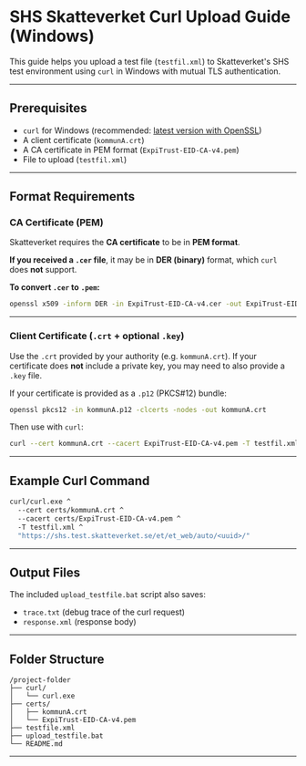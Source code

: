 # SHS Skatteverket Curl Upload Guide (Windows)

This guide helps you upload a test file (`testfil.xml`) to Skatteverket's SHS test environment using `curl` in Windows with mutual TLS authentication.

---

## Prerequisites

- `curl` for Windows (recommended: [latest version with OpenSSL](https://curl.se/windows/))
- A client certificate (`kommunA.crt`)
- A CA certificate in PEM format (`ExpiTrust-EID-CA-v4.pem`)
- File to upload (`testfil.xml`)

---

## Format Requirements

### CA Certificate (PEM)
Skatteverket requires the **CA certificate** to be in **PEM format**.

**If you received a `.cer` file**, it may be in **DER (binary)** format, which `curl` does **not** support.

**To convert `.cer` to `.pem`:**
```sh
openssl x509 -inform DER -in ExpiTrust-EID-CA-v4.cer -out ExpiTrust-EID-CA-v4.pem
```

---

### Client Certificate (`.crt` + optional `.key`)
Use the `.crt` provided by your authority (e.g. `kommunA.crt`). If your certificate does **not** include a private key, you may need to also provide a `.key` file.

If your certificate is provided as a `.p12` (PKCS#12) bundle:
```sh
openssl pkcs12 -in kommunA.p12 -clcerts -nodes -out kommunA.crt
```

Then use with `curl`:
```sh
curl --cert kommunA.crt --cacert ExpiTrust-EID-CA-v4.pem -T testfil.xml "https://shs.test.skatteverket.se/..."
```

---

## Example Curl Command

```sh
curl/curl.exe ^
  --cert certs/kommunA.crt ^
  --cacert certs/ExpiTrust-EID-CA-v4.pem ^
  -T testfil.xml ^
  "https://shs.test.skatteverket.se/et/et_web/auto/<uuid>/"
```

---

## Output Files

The included `upload_testfile.bat` script also saves:
- `trace.txt` (debug trace of the curl request)
- `response.xml` (response body)

---

## Folder Structure

```
/project-folder
├── curl/
│   └── curl.exe
├── certs/
│   ├── kommunA.crt
│   └── ExpiTrust-EID-CA-v4.pem
├── testfile.xml
├── upload_testfile.bat
└── README.md
```

---